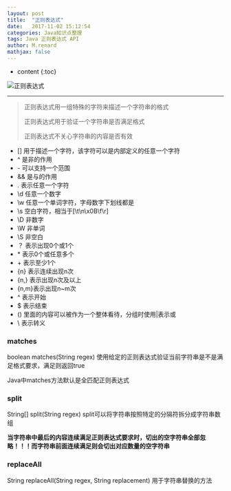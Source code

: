 ```yaml
---
layout: post
title:  "正则表达式"
date:   2017-11-02 15:12:54
categories: Java知识点整理
tags: Java 正则表达式 API
author: M.renard
mathjax: false
---
```


* content
{:toc}

![正则表达式](http://upload-images.jianshu.io/upload_images/5135237-104b1c482f1376b9.jpg?imageMogr2/auto-orient/strip%7CimageView2/2/w/1240)
***




>正则表达式用一组特殊的字符来描述一个字符串的格式
>
>正则表达式用于验证一个字符串是否满足格式
>
>正则表达式不关心字符串的内容是否有效

* []	用于描述一个字符，该字符可以是内部定义的任意一个字符
* ^		是非的作用
* \-	可以支持一个范围
* \&&	是与的作用
* .		表示任意一个字符
* \d	任意一个数字
* \w	任意一个单词字符，字母数字下划线都是
* \s	空白字符，相当于[\t\n\x0B\f\r]
* \D	非数字
* \W	非单词
* \S	非空白
* ？	表示出现0个或1个
* \*	表示0个或任意多个
* \+	表示至少1个
* {n}	表示连续出现n次
* {n,}	表示出现n次及以上
* {n,m}表示出现n~m次
* ^		表示开始
* $		表示结束
* ()	里面的内容可以被作为一个整体看待，分组时使用|表示或
* \		表示转义

### matches
boolean matches(String regex)
使用给定的正则表达式验证当前字符串是不是满足格式要求，满足则返回true

Java中matches方法默认是全匹配正则表达式

### split

String[] split(String regex)
split可以将字符串按照特定的分隔符拆分成字符串数组

**当字符串中最后的内容连续满足正则表达式要求时，切出的空字符串全部忽略！！！而字符串前面连续满足则会切出对应数量的空字符串**

### replaceAll
String replaceAll(String regex, String replacement)
用于字符串替换的方法
